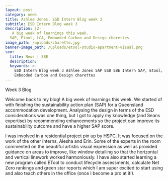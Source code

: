```yaml
---
layout: post
category: news
title: Ashlee Jones, ESD Intern Blog week 3
subtitle: ESD Intern Blog week 3
description: |2-
   A big week of learnings this week.
  SAP, Etool, LCA, Embooded Carbon and Design charettes
image_path: /uploads/charette.jpg
banner-image_path: /uploads/etool-studio-apartment-visual.png
seo:
  title: News | SBE
  description:
  keywords: >-
    ESD Intern Blog week 3 Ashlee Jones SAP ESD SBE Intern SAP, Etool, LCA,
    Embooded Carbon and Design charettes
---
```

Week 3 Blog

Welcome back to my blog! A big week of learnings this week. We started of with finishing the sustainability action plan (SAP) for a Queensland accommodation development. Analysing the design in terms of the ESD considerations was one thing, but I got to apply my knowledge (and Seans expertise) by recommending enhancements so the project can improve its sustainability outcome and have a higher SAP score.

I was involved in a residential project pin up by HSPC. It was focused on the work of the other interns, Alesha and Erin. Some of the experts in the room commented on the beautiful artistic visual expression as well as provided guidance on areas to improve, like window detailing so that the horizontal and vertical linework worked harmoniously. I have also started learning a new program called ETool to conduct lifecycle assessments, calculate Net Zero rankings and green star reports which I am super excited to start using and also teach others in the office (once I become a pro at it!).
